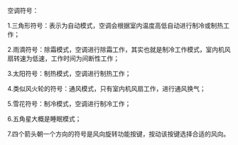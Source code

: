 空调符号：

1.三角形符号：表示为自动模式，空调会根据室内温度高低自动进行制冷或制热工作；

2.雨滴符号：除霜模式，空调进行除霜工作，其实也就是制冷工作模式，室内机风扇转速为低速，工作时间为间断性工作；

3.太阳符号：制热模式，空调进行制热工作；

4.类似风火轮的符号：通风模式，只有室内机风扇工作，进行通风换气；

5.雪花符号：制冷模式，空调进行制冷工作；

6.五角星大概是睡眠模式；

7.四个箭头朝一个方向的符号是风向旋转功能按键，按动该按键选择合适的风向。